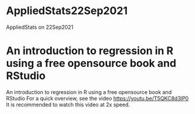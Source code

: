 # AppliedStats22Sep2021
AppliedStats on 22Sep2021
# An introduction to regression in R using a free opensource book and RStudio
An introduction to regression in R using a free opensource book and RStudio
For a quick overview, see the video <https://youtu.be/T5QKC8d3lP0>
It is recommended to watch this video at 2x speed.
